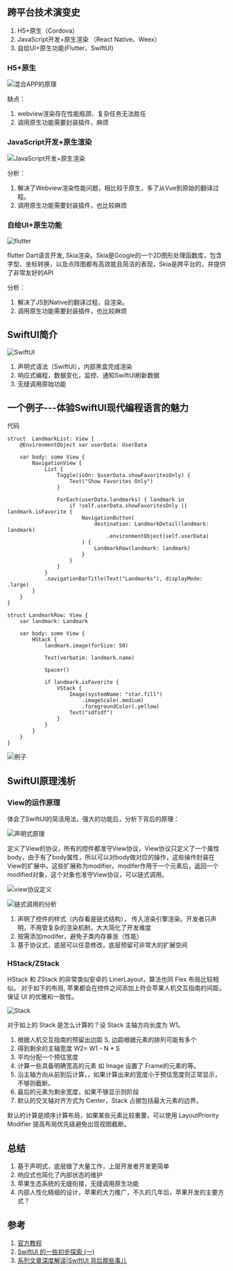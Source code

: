 
## 跨平台技术演变史

1. H5+原生（Cordova）
2. JavaScript开发+原生渲染 （React Native、Weex）
3. 自绘UI+原生功能(Flutter、SwiftUI)

### H5+原生

![混合APP的原理](swiftUI_Share/SwiftUI_H5.png)

缺点：

1. webview渲染存在性能瓶颈、复杂任务无法胜任
2. 调用原生功能需要封装插件，麻烦

### JavaScript开发+原生渲染

![JavaScript开发+原生渲染](swiftUI_Share/SwiftUI_Weex.png)

分析： 

1. 解决了Webview渲染性能问题，相比较于原生，多了从Vue到原始的翻译过程。
2. 调用原生功能需要封装插件，也比较麻烦


### 自绘UI+原生功能

![flutter](swiftUI_Share/SwiftUI_flutter.png)

flutter Dart语言开发, Skia渲染。Skia是Google的一个2D图形处理函数库，包含字型、坐标转换，以及点阵图都有高效能且简洁的表现，Skia是跨平台的，并提供了非常友好的API

分析： 

1. 解决了JS到Native的翻译过程，自渲染。
2. 调用原生功能需要封装插件，也比较麻烦

## SwiftUI简介

![SwiftUI](swiftUI_Share/SwiftUI_SwiftUI.png)

1. 声明式语法（SwiftUI），内部黑盒完成渲染
2. 响应式编程，数据变化，监控、通知SwiftUI刷新数据
3. 无缝调用原始功能


## 一个例子---体验SwiftUI现代编程语言的魅力

代码

```
struct  LandmarkList: View {
    @EnvironmentObject var userData: UserData
    
    var body: some View {
        NavigationView {
            List {
                Toggle(isOn: $userData.showFavoritesOnly) {
                    Text("Show Favorites Only")
                }
                
                ForEach(userData.landmarks) { landmark in
                    if !self.userData.showFavoritesOnly || landmark.isFavorite {
                        NavigationButton(
                            destination: LandmarkDetail(landmark: landmark)
                                .environmentObject(self.userData)
                        ) {
                            LandmarkRow(landmark: landmark)
                        }
                    }
                }
            }
            .navigationBarTitle(Text("Landmarks"), displayMode: .large)
        }
    }
}
```


```
struct LandmarkRow: View {
    var landmark: Landmark

    var body: some View {
        HStack {
            landmark.image(forSize: 50)
            
            Text(verbatim: landmark.name)
            
            Spacer()
            
            if landmark.isFavorite {
                VStack {
                    Image(systemName: "star.fill")
                        .imageScale(.medium)
                        .foregroundColor(.yellow)
                    Text("sdfsdf")
                }
            }
        }
    }
}
```


![例子](swiftUI_Share/SwiftUI_Sample.png)


## SwiftUI原理浅析

### View的运作原理

体会了SwiftUI的简洁用法，强大的功能后，分析下背后的原理：

![声明式原理](swiftUI_Share/SwiftUI_modifer.png)

定义了View的协议，所有的控件都准守View协议，View协议只定义了一个属性body，由于有了body属性，所以可以对body做对应的操作，这些操作封装在View的扩展中。这些扩展称为modifier。modifer作用于一个元素后，返回一个modified对象，这个对象也准守View协议，可以链式调用。


![view协议定义](swiftUI_Share/SwiftUI_VIew_protocal.png)


![链式调用的分析](swiftUI_Share/SwiftUI_chain.png)


1. 声明了控件的样式（内存看是链式结构）， 传入渲染引擎渲染。开发者只声明，不用管复杂的渲染机制，大大简化了开发难度
2. 按需添加modifer，避免子类内存暴涨（性能）
3. 基于协议式，底层可以任意修改，底层预留可非常大的扩展空间


### HStack/ZStack


HStack 和 ZStack 的非常类似安卓的 LinerLayout，算法也同 Flex 布局比较相似。 对于如下的布局, 苹果都会在控件之间添加上符合苹果人机交互指南的间距，保证 UI 的优雅和一致性。

![Stack](swiftUI_Share/SwiftUI_Stack.png)

对于如上的 Stack 是怎么计算的？设 Stack 主轴方向长度为 W1。

1. 根据人机交互指南的预留出边距 S, 边距根据元素的排列可能有多个
2. 得到剩余的主轴宽度 W2= W1 - N * S
3. 平均分配一个预估宽度
4. 计算一些具备明确宽高的元素 如 Image 设置了 Frame的元素的等。
5. 沿主轴方向从前到后计算，，如果计算出来的宽度小于预估宽度则正常显示，不够则截断。
6. 最后的元素为剩余宽度，如果不够显示则阶段
7. 默认的交叉轴对齐方式为 Center，Stack 占据包括最大元素的边界。

默认的计算是顺序计算布局，如果某些元素比较重要，可以使用 LayoutPriority Modifier 提高布局优先级避免出现视图截断。



## 总结

1. 基于声明式，底层做了大量工作，上层开发者开发更简单
2. 响应式也简化了内部状态的维护
3. 苹果生态系统的无缝衔接，无缝调用原生功能
4. 内部人性化精细的设计，苹果的大力推广，不久的几年后，苹果开发的主要方式？

## 参考 

1. [官方教程](https://developer.apple.com/tutorials/swiftui/building-lists-and-navigation)
2. [SwiftUI 的一些初步探索 (一)](https://onevcat.com/2019/06/swift-ui-firstlook/)
3. [系列文章深度解读|SwiftUI 背后那些事儿](https://mp.weixin.qq.com/s/ciiauLB__o-cXXfKn7lL1Q)
